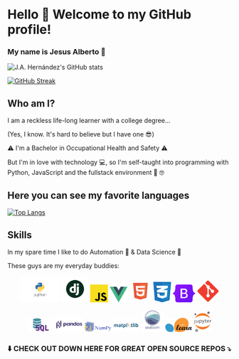 # Hello :wave: Welcome to my GitHub profile!

### My name is Jesus Alberto :metal:

![J.A. Hernández's GitHub stats](https://github-readme-stats.vercel.app/api?username=jesusalberto18&show_icons=true&theme=gotham)

[![GitHub Streak](https://github-readme-streak-stats.herokuapp.com/?user=jesusalberto18&theme=gotham)](https://git.io/streak-stats)

## Who am I?

I am a reckless life-long learner with a college degree... 

(Yes, I know. It's hard to believe but I have one :sunglasses:)

:warning: I'm a Bachelor in Occupational Health and Safety :warning:

But I'm in love with technology :computer:, so I'm self-taught into programming with Python, JavaScript and the fullstack environment :snake: :nerd_face:

## Here you can see my favorite languages

[![Top Langs](https://github-readme-stats.vercel.app/api/top-langs/?username=jesusalberto18&layout=compact&langs_count=9&theme=gotham)](https://github.com/anuraghazra/github-readme-stats)

## Skills

In my spare time I like to do Automation :robot: & Data Science :microscope:

These guys are my everyday buddies:
<p align="center">
<img src="1.1-python.png" width="90"> <img src="1.2-django.png" width="60"> <img src="1.4-js.png" width="40"> <img src="1.3-vue.png" width="40"> <img src="2.1-html.png" width="50"> <img src="2.2-css.png" width="40"> <img src="2.3-bootstrap.png" width="50"> <img src="2.4-git.png" width="50">
</p>

<p align="center">
<img src="2.5-sql.png" width="60"> <img src="3.1-pandas.png" width="60"> <img src="3.2-numpy.png" width="60"> <img src="3.3-matplotlib.png" width="60"> <img src="3.4-seaborn.png" width="50"> <img src="3.5-sklearn.png" width="60"> <img src="3.6-jupyter-notebook.png" width="40">
</p> 

### :arrow_down: CHECK OUT DOWN HERE FOR GREAT OPEN SOURCE REPOS :arrow_heading_down:

<!---
jesusalberto18/jesusalberto18 is a ✨ special ✨ repository because its `README.md` (this file) appears on your GitHub profile.
You can click the Preview link to take a look at your changes.
--->
